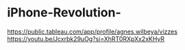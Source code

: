 # iPhone-Revolution-
https://public.tableau.com/app/profile/agnes.wilbeya/vizzes
https://youtu.be/Jcxrbk29uOg?si=XhRT0RXpXx2xKHyR
